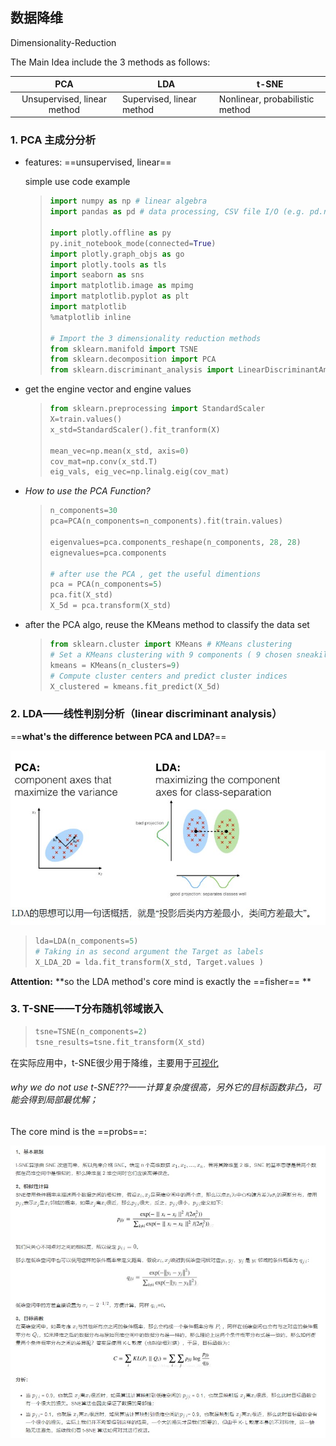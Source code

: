## 数据降维

Dimensionality-Reduction

The Main Idea include the 3 methods  as follows:

|             PCA             | LDA                       | t-SNE                           |
| :-------------------------: | ------------------------- | ------------------------------- |
| Unsupervised, linear method | Supervised, linear method | Nonlinear, probabilistic method |



### 1. PCA 主成分分析

- features: ==unsupervised, linear==

  simple use code example

  > ```python
  > import numpy as np # linear algebra
  > import pandas as pd # data processing, CSV file I/O (e.g. pd.read_csv)
  > 
  > import plotly.offline as py
  > py.init_notebook_mode(connected=True)
  > import plotly.graph_objs as go
  > import plotly.tools as tls
  > import seaborn as sns
  > import matplotlib.image as mpimg
  > import matplotlib.pyplot as plt
  > import matplotlib
  > %matplotlib inline
  > 
  > # Import the 3 dimensionality reduction methods
  > from sklearn.manifold import TSNE
  > from sklearn.decomposition import PCA
  > from sklearn.discriminant_analysis import LinearDiscriminantAnalysis as LDA
  > ```
  >
  > 

- get the engine  vector and engine values

  > ```python
  > from sklearn.preprocessing import StandardScaler
  > X=train.values()
  > x_std=StandardScaler().fit_tranform(X)
  > 
  > mean_vec=np.mean(x_std, axis=0)
  > cov_mat=np.conv(x_std.T)
  > eig_vals, eig_vec=np.linalg.eig(cov_mat)
  > ```
  >
  > 

- *How to use the PCA Function?*

  > ```python
  > n_components=30
  > pca=PCA(n_components=n_components).fit(train.values)
  > 
  > eigenvalues=pca.components_reshape(n_components, 28, 28)
  > eignevalues=pca.components
  > 
  > # after use the PCA , get the useful dimentions 
  > pca = PCA(n_components=5)
  > pca.fit(X_std)
  > X_5d = pca.transform(X_std)
  > ```
  >
  > 

- after the PCA algo,  reuse the KMeans method to classify the data set

  > ```python
  > from sklearn.cluster import KMeans # KMeans clustering 
  > # Set a KMeans clustering with 9 components ( 9 chosen sneakily ;) as hopefully we get back our 9 class labels)
  > kmeans = KMeans(n_clusters=9)
  > # Compute cluster centers and predict cluster indices
  > X_clustered = kmeans.fit_predict(X_5d)
  > 
  > ```



### 2. LDA——线性判别分析（linear discriminant analysis）

==**what's the difference between PCA and LDA?**==

![](数据降维.assets/PCA&LDA.jpg)

> ```python
> lda=LDA(n_components=5)
> # Taking in as second argument the Target as labels
> X_LDA_2D = lda.fit_transform(X_std, Target.values )
> ```

**Attention:** **so the LDA method's core mind is exactly the ==fisher== **

### 3. T-SNE——T分布随机邻域嵌入

> ```python
> tsne=TSNE(n_components=2)
> tsne_results=tsne.fit_transform(X_std)
> ```

在实际应用中，t-SNE很少用于降维，主要用于[可视化](https://so.csdn.net/so/search?q=可视化&spm=1001.2101.3001.7020)

###### why  we do not use t-SNE???——计算复杂度很高，另外它的目标函数非凸，可能会得到局部最优解；

The core mind is the ==probs==:

![](数据降维.assets/t-SNE.jpg)